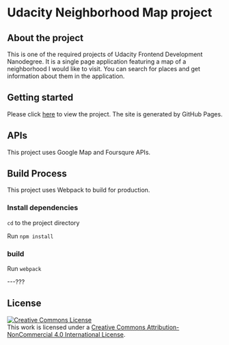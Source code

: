 # Udacity Neighborhood Map project


## About the project

This is one of the required projects of Udacity Frontend Development Nanodegree. It is a single page application featuring a map of a neighborhood I would like to visit. You can search for places and get information about them in the application.

## Getting started

Please click [here](http://miadwang.github.io/neighborhood-map/dist/index.html) to view the project. The site is generated by GitHub Pages.

## APIs

This project uses Google Map and Foursqure APIs.

## Build Process

This project uses Webpack to build for production.

### Install dependencies

`cd` to the project directory

Run `npm install`

### build

Run `webpack`

---???

## License

<a rel="license" href="http://creativecommons.org/licenses/by-nc/4.0/"><img alt="Creative Commons License" style="border-width:0" src="https://i.creativecommons.org/l/by-nc/4.0/88x31.png" /></a><br />This work is licensed under a <a rel="license" href="http://creativecommons.org/licenses/by-nc/4.0/">Creative Commons Attribution-NonCommercial 4.0 International License</a>.
